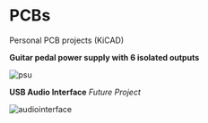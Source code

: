 # PCBs
Personal PCB projects (KiCAD)

**Guitar pedal power supply with 6 isolated outputs**

![psu](https://user-images.githubusercontent.com/37382177/198149870-fbf0f164-79b9-47fa-bd9c-a760ead0c272.png)


**USB Audio Interface**
*Future Project*

![audiointerface](https://user-images.githubusercontent.com/37382177/198110484-4c5772e0-0120-4c88-81dd-ef517b56b257.png)

